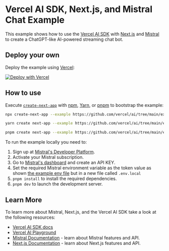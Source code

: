 # Vercel AI SDK, Next.js, and Mistral Chat Example

This example shows how to use the [Vercel AI SDK](https://sdk.vercel.ai/docs) with [Next.js](https://nextjs.org/) and [Mistral](https://mistral.ai/) to create a ChatGPT-like AI-powered streaming chat bot.

## Deploy your own

Deploy the example using [Vercel](https://vercel.com?utm_source=github&utm_medium=readme&utm_campaign=ai-sdk-example):

[![Deploy with Vercel](https://vercel.com/button)](https://vercel.com/new/clone?repository-url=https%3A%2F%2Fgithub.com%2Fvercel%2Fai%2Ftree%2Fmain%2Fexamples%2Fnext-mistral&env=MISTRAL_API_KEY&envDescription=Mistral%20API%20Key&envLink=https%3A%2F%2Fconsole.mistral.ai%2Fusers%2Fapi-keys&project-name=vercel-ai-chat-mistral&repository-name=vercel-ai-chat-mistral)

## How to use

Execute [`create-next-app`](https://github.com/vercel/next.js/tree/canary/packages/create-next-app) with [npm](https://docs.npmjs.com/cli/init), [Yarn](https://yarnpkg.com/lang/en/docs/cli/create/), or [pnpm](https://pnpm.io) to bootstrap the example:

```bash
npx create-next-app --example https://github.com/vercel/ai/tree/main/examples/next-mistral next-mistral-app
```

```bash
yarn create next-app --example https://github.com/vercel/ai/tree/main/examples/next-mistral next-mistral-app
```

```bash
pnpm create next-app --example https://github.com/vercel/ai/tree/main/examples/next-mistral next-mistral-app
```

To run the example locally you need to:

1. Sign up at [Mistral's Developer Platform](https://console.mistral.ai/).
2. Activate your Mistral subscription.
3. Go to [Mistral's dashboard](https://console.mistral.ai/users/api-keys) and create an API KEY.
4. Set the required Mistral environment variable as the token value as shown [the example env file](./.env.local.example) but in a new file called `.env.local`
5. `pnpm install` to install the required dependencies.
6. `pnpm dev` to launch the development server.

## Learn More

To learn more about Mistral, Next.js, and the Vercel AI SDK take a look at the following resources:

- [Vercel AI SDK docs](https://sdk.vercel.ai/docs)
- [Vercel AI Playground](https://play.vercel.ai)
- [Mistral Documentation](https://docs.mistral.ai/) - learn about Mistral features and API.
- [Next.js Documentation](https://nextjs.org/docs) - learn about Next.js features and API.
